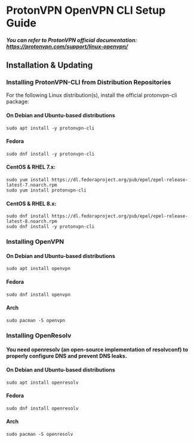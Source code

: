 # ProtonVPN OpenVPN CLI Setup Guide
##### You can refer to ProtonVPN official documentation: https://protonvpn.com/support/linux-openvpn/

## Installation & Updating
### Installing ProtonVPN-CLI from Distribution Repositories

For the following Linux distribution(s), install the official protonvpn-cli package:

#### On Debian and Ubuntu-based distributions
```
sudo apt install -y protonvpn-cli
```
#### Fedora
```
sudo dnf install -y protonvpn-cli
```
#### CentOS & RHEL 7.x:
```
sudo yum install https://dl.fedoraproject.org/pub/epel/epel-release-latest-7.noarch.rpm
sudo yum install protonvpn-cli
```
#### CentOS & RHEL 8.x:
```
sudo dnf install https://dl.fedoraproject.org/pub/epel/epel-release-latest-8.noarch.rpm
sudo dnf install -y protonvpn-cli
```

### Installing OpenVPN 

#### On Debian and Ubuntu-based distributions
```
sudo apt install openvpn
```
#### Fedora
```
sudo dnf install openvpn
```
#### Arch
```
sudo pacman -S openvpn
```

### Installing OpenResolv
#### You need openresolv (an open-source implementation of resolvconf) to properly configure DNS and prevent DNS leaks.
#### On Debian and Ubuntu-based distributions
```
sudo apt install openresolv
```
#### Fedora
```
sudo dnf install openresolv
```
#### Arch
```
sudo pacman -S openresolv
```
